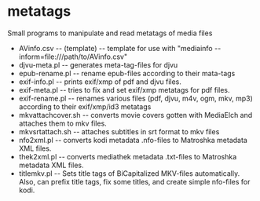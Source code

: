 # metatags
Small programs to manipulate and read metatags of media files

* AVinfo.csv -- (template) -- template for use with "mediainfo --inform=file:///path/to/AVinfo.csv"
* djvu-meta.pl -- generates meta-tag-files for djvu
* epub-rename.pl -- rename epub-files according to their mata-tags
* exif-info.pl -- prints exif/xmp of pdf and djvu files.
* exif-meta.pl -- tries to fix and set exif/xmp metatags for pdf files.
* exif-rename.pl -- renames various files (pdf, djvu, m4v, ogm, mkv, mp3) according to their exif/xmp/id3 metatags
* mkvattachcover.sh -- converts movie covers gotten with MediaElch and attaches them to mkv files.
* mkvsrtattach.sh -- attaches subtitles in srt format to mkv files
* nfo2xml.pl -- converts kodi metadata .nfo-files to Matroshka metadata XML files.
* thek2xml.pl -- converts mediathek metadata .txt-files to Matroshka metadata XML files. 
* titlemkv.pl -- Sets title tags of BiCapitalized MKV-files automatically. Also, can prefix title tags, fix some titles, and create simple nfo-files for kodi.

